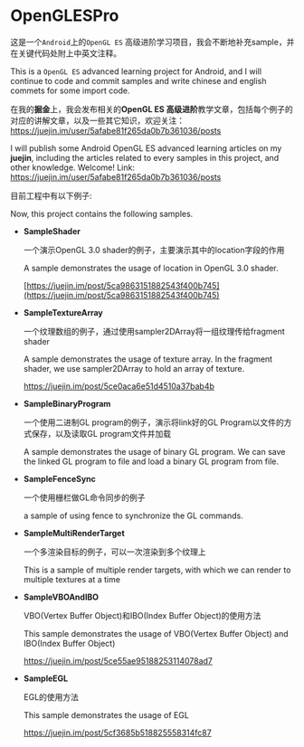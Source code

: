 # **OpenGLESPro**


这是一个`Android`上的`OpenGL ES` 高级进阶学习项目，我会不断地补充sample，并在关键代码处附上中英文注释。

This is a `OpenGL ES` advanced learning project for Android, and I will continue to code and commit samples and write chinese and english commets for some import code.



在我的**掘金**上，我会发布相关的**OpenGL ES 高级进阶**教学文章，包括每个例子的对应的讲解文章，以及一些其它知识，欢迎关注：https://juejin.im/user/5afabe81f265da0b7b361036/posts

I will publish some Android OpenGL ES advanced learning articles on my **juejin**, including the articles related to every samples in this project, and other knowledge.  Welcome! Link: https://juejin.im/user/5afabe81f265da0b7b361036/posts



目前工程中有以下例子:

Now, this project contains the following samples.



- **SampleShader**

   一个演示OpenGL 3.0 shader的例子，主要演示其中的location字段的作用

    A sample demonstrates the usage of location in OpenGL 3.0 shader.

   [https://juejin.im/post/5ca9863151882543f400b745](https://juejin.im/post/5ca9863151882543f400b745)

   

- **SampleTextureArray**

  一个纹理数组的例子，通过使用sampler2DArray将一组纹理传给fragment shader

  A sample demonstrates the usage of texture array. In the fragment shader, we use sampler2DArray to hold an array of texture.

  https://juejin.im/post/5ce0aca6e51d4510a37bab4b

  

- **SampleBinaryProgram**

  一个使用二进制GL program的例子，演示将link好的GL Program以文件的方式保存，以及读取GL program文件并加载

  A sample demonstrates the usage of binary GL program. We can save the linked GL program to file and load a binary GL program from file.

  

- **SampleFenceSync**

  一个使用栅栏做GL命令同步的例子

  a sample of using fence to synchronize the GL commands.

  

- **SampleMultiRenderTarget**

  一个多渲染目标的例子，可以一次渲染到多个纹理上

  This is a sample of multiple render targets, with which we can render to multiple textures at a time

  

- **SampleVBOAndIBO**

  VBO(Vertex Buffer Object)和IBO(Index Buffer Object)的使用方法

  This sample demonstrates the usage of VBO(Vertex Buffer Object) and IBO(Index Buffer Object)

  https://juejin.im/post/5ce55ae95188253114078ad7



- **SampleEGL**

  EGL的使用方法

  This sample demonstrates the usage of EGL

  <https://juejin.im/post/5cf3685b518825558314fc87>

